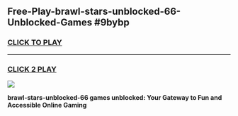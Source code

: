 
## Free-Play-brawl-stars-unblocked-66-Unblocked-Games #9bybp
<h3>
<a href="https://news.freeplayer.one?title=brawl-stars-unblocked-66&ref=8M">CLICK TO PLAY</a></h3>
<hr>

<h3>
<a href="https://news.freeplayer.one?title=brawl-stars-unblocked-66&ref=8M">CLICK 2 PLAY</a>
  
</h3>

<a href="https://news.freeplayer.one?title=brawl-stars-unblocked-66&ref=8M"><img src="https://clearcache.store/games.png"></a>


**brawl-stars-unblocked-66 games unblocked: Your Gateway to Fun and Accessible Online Gaming**
